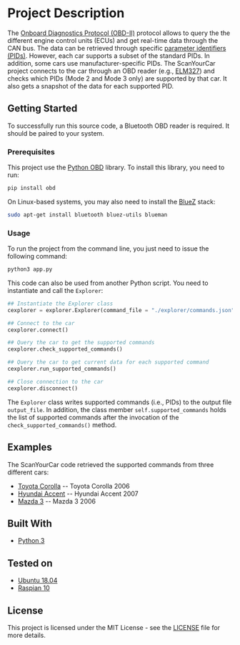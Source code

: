 # Project Description

The [Onboard Diagnostics Protocol (OBD-II)](https://en.wikipedia.org/wiki/On-board_diagnostics) protocol allows to query the the different engine control units (ECUs) and get real-time data through the CAN bus. The data can be retrieved through specific [parameter identifiers (PIDs)](https://en.wikipedia.org/wiki/OBD-II_PIDs). However, each car supports a subset of the standard PIDs. In addition, some cars use manufacturer-specific PIDs. The ScanYourCar project connects to the car through an OBD reader (e.g., [ELM327](https://en.wikipedia.org/wiki/ELM327)) and checks which PIDs (Mode 2 and Mode 3 only) are supported by that car. It also gets a snapshot of the data for each supported PID.

## Getting Started

To successfully run this source code, a Bluetooth OBD reader is required. It should be paired to your system.

### Prerequisites

This project use the [Python OBD](https://github.com/brendan-w/python-OBD) library. To install this library, you need to run:

```bash
pip install obd
```
On Linux-based systems, you may also need to install the [BlueZ](http://www.bluez.org/about/) stack:

```bash
sudo apt-get install bluetooth bluez-utils blueman
```

### Usage

To run the project from the command line, you just need to issue the following command:

```bash
python3 app.py
```

This code can also be used from another Python script. You need to instantiate and call the `Explorer`:

```python
## Instantiate the Explorer class
cexplorer = explorer.Explorer(command_file = "./explorer/commands.json", output_file = "./test_result.txt")

## Connect to the car
cexplorer.connect()

## Query the car to get the supported commands
cexplorer.check_supported_commands()

## Query the car to get current data for each supported command
cexplorer.run_supported_commands()

## Close connection to the car
cexplorer.disconnect()
```

The `Explorer` class writes supported commands (i.e., PIDs) to the output file `output_file`. In addition, the class member `self.supported_commands` holds the list of supported commands after the invocation of the `check_supported_commands()` method.

## Examples

The ScanYourCar code retrieved the supported commands from three different cars:
* [Toyota Corolla](examples/output_t.txt) -- Toyota Corolla 2006
* [Hyundai Accent](examples/output_h.txt) -- Hyundai Accent 2007
* [Mazda 3](examples/output_m.txt) -- Mazda 3 2006

## Built With

* [Python 3](https://www.python.org/downloads/)

## Tested on
* [Ubuntu 18.04](http://releases.ubuntu.com/18.04/)
* [Raspian 10](https://www.raspberrypi.org/downloads/raspbian/)

## License

This project is licensed under the MIT License - see the [LICENSE](LICENSE) file for more details.
